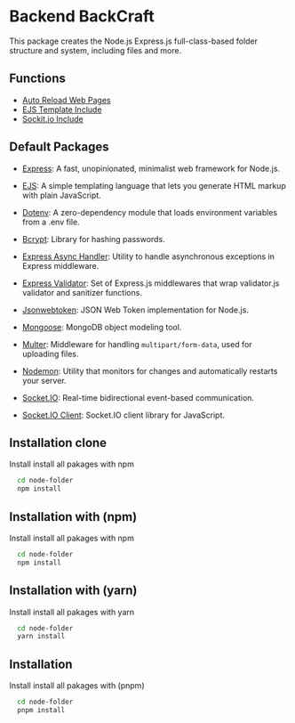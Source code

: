 # Backend BackCraft

This package creates the Node.js Express.js full-class-based folder structure and system, including files and more.

## Functions

- [Auto Reload Web Pages](#)
- [EJS Template Include](#)
- [Sockit.io Include](#)

## Default Packages

- [Express](https://www.npmjs.com/package/express): A fast, unopinionated, minimalist web framework for Node.js.
- [EJS](https://www.npmjs.com/package/ejs): A simple templating language that lets you generate HTML markup with plain JavaScript.
- [Dotenv](https://www.npmjs.com/package/dotenv): A zero-dependency module that loads environment variables from a .env file.

- [Bcrypt](https://www.npmjs.com/package/bcrypt): Library for hashing passwords.
- [Express Async Handler](https://www.npmjs.com/package/express-async-handler): Utility to handle asynchronous exceptions in Express middleware.
- [Express Validator](https://www.npmjs.com/package/express-validator): Set of Express.js middlewares that wrap validator.js validator and sanitizer functions.
- [Jsonwebtoken](https://www.npmjs.com/package/jsonwebtoken): JSON Web Token implementation for Node.js.
- [Mongoose](https://www.npmjs.com/package/mongoose): MongoDB object modeling tool.
- [Multer](https://www.npmjs.com/package/multer): Middleware for handling `multipart/form-data`, used for uploading files.
- [Nodemon](https://www.npmjs.com/package/nodemon): Utility that monitors for changes and automatically restarts your server.
- [Socket.IO](https://www.npmjs.com/package/socket.io): Real-time bidirectional event-based communication.
- [Socket.IO Client](https://www.npmjs.com/package/socket.io-client): Socket.IO client library for JavaScript.



## Installation clone

Install install all pakages with npm

```bash
  cd node-folder
  npm install
```

## Installation with (npm)

Install install all pakages with npm

```bash
  cd node-folder
  npm install
```
    

## Installation with (yarn)

Install install all pakages with yarn

```bash
  cd node-folder
  yarn install
```


## Installation

Install install all pakages with (pnpm)

```bash
  cd node-folder
  pnpm install
```
